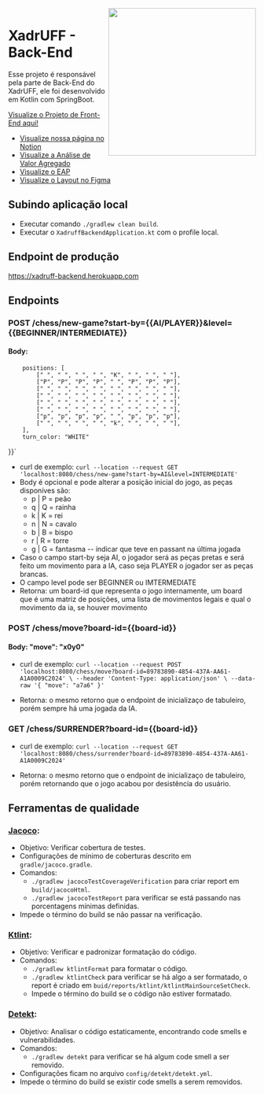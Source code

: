 <img align="right"  src="https://user-images.githubusercontent.com/50959073/172961331-f144bf54-3d6d-4e67-a63c-d55a44a649fc.png" width="300" height="300" />

# XadrUFF - Back-End
Esse projeto é responsável pela parte de Back-End do XadrUFF, ele foi desenvolvido em Kotlin com SpringBoot. 

[Visualize o Projeto de Front-End aqui!](https://github.com/lucasfauster/xadruff-frontend)


 - [Visualize nossa página no Notion](https://luamz.notion.site/XadrUFF-7e272f2c22a74ca9be39b6a00ae1c440)
 - [Visualize a Análise de Valor Agregado](https://docs.google.com/spreadsheets/d/1GNKjPhV9bs--8fbKKEkWH3g1j96xQNvAf8fyJ7w5q3w/edit#gid=692033079)
 - [Visualize o EAP](https://drive.google.com/file/d/1JPSLjALye_b2cY7z7KKQy7uQ3KSip3cZ/view)
 - [Visualize o Layout no Figma](https://www.figma.com/file/xH4MrdVl8TFi4ADzO0zdcs/XadrUFF?node-id=0%3A1)

## Subindo aplicação local
  
  - Executar comando `./gradlew clean build`.
  - Executar o `XadruffBackendApplication.kt` com o profile local.

## Endpoint de produção
https://xadruff-backend.herokuapp.com

## Endpoints
### POST /chess/new-game?start-by={{AI/PLAYER}}&level={{BEGINNER/INTERMEDIATE}}
#### Body: 
        positions: [
            [" ", " ", " ", " ", "K", " ", " ", " "],
            ["P", "P", "P", "P", " ", "P", "P", "P"],
            [" ", " ", " ", " ", " ", " ", " ", " "],
            [" ", " ", " ", " ", " ", " ", " ", " "],
            [" ", " ", " ", " ", " ", " ", " ", " "],
            [" ", " ", " ", " ", " ", " ", " ", " "],
            ["p", "p", "p", "p", " ", "p", "p", "p"],
            [" ", " ", " ", " ", "k", " ", " ", " "],
        ],
        turn_color: "WHITE"
}}`
  - curl de exemplo: ` curl --location --request GET 'localhost:8080/chess/new-game?start-by=AI&level=INTERMEDIATE' `
  - Body é opcional e pode alterar a posição inicial do jogo, as peças disponíves são:
    - p | P = peão
    - q | Q = rainha
    - k | K = rei
    - n | N = cavalo
    - b | B = bispo
    - r | R = torre
    - g | G = fantasma -- indicar que teve en passant na última jogada
  - Caso o campo start-by seja AI, o jogador será as peças pretas e será feito um movimento para a IA, caso seja PLAYER o jogador ser as peças brancas.
  - O campo level pode ser BEGINNER ou IMTERMEDIATE
  - Retorna: um board-id que representa o jogo internamente, um board que é uma matriz de posições, uma lista de movimentos legais e qual o movimento da ia, se houver movimento

### POST /chess/move?board-id={{board-id}}
 #### Body: "move": "x0y0"
 
 - curl de exemplo: `curl --location --request POST 'localhost:8080/chess/move?board-id=89783890-4854-437A-AA61-A1A0009C2024' \
--header 'Content-Type: application/json' \
--data-raw '{
    "move": "a7a6"
}'`

- Retorna: o mesmo retorno que o endpoint de inicializaço de tabuleiro, porém sempre há uma jogada da IA.

### GET /chess/SURRENDER?board-id={{board-id}}

- curl de exemplo: `curl --location --request GET 'localhost:8080/chess/surrender?board-id=89783890-4854-437A-AA61-A1A0009C2024' 
`

- Retorna: o mesmo retorno que o endpoint de inicializaço de tabuleiro, porém retornando que o jogo acabou por desistência do usuário.


## Ferramentas de qualidade

### [Jacoco](https://www.jacoco.org/jacoco/):
- Objetivo: Verificar cobertura de testes.
- Configurações de mínimo de coberturas descrito em `gradle/jacoco.gradle`.
- Comandos:
  - `./gradlew jacocoTestCoverageVerification` para criar report em `build/jacocoHtml`.
  - `./gradlew jacocoTestReport` para verificar se está passando nas porcentagens mínimas definidas.
- Impede o término do build se não passar na verificação.

### [Ktlint](https://ktlint.github.io/):
- Objetivo: Verificar e padronizar formatação do código.
- Comandos:
  - `./gradlew ktlintFormat` para formatar o código.
  - `./gradlew ktlintCheck` para verificar se há algo a ser formatado, o report é criado em `buid/reports/ktlint/ktlintMainSourceSetCheck`.
  - Impede o término do build se o código não estiver formatado.

### [Detekt](https://detekt.dev/):
- Objetivo: Analisar o código estaticamente, encontrando code smells e vulnerabilidades.
- Comandos:
  - `./gradlew detekt` para verificar se há algum code smell a ser removido.
- Configurações ficam no arquivo `config/detekt/detekt.yml`.
- Impede o término do build se existir code smells a serem removidos.
